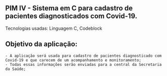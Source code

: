 ## PIM IV - Sistema em C para cadastro de pacientes diagnosticados com Covid-19.

Tecnologias usadas: Linguagem C, Codeblock

## Objetivo da aplicação: 
    - A aplicação será usada para cadastro de pacientes diagnosticado com Covid-19 e que carecem de um acompanhamento e monitoramento;
    - Todas essas informações serão enviadas para a central da Secretaria da Saúde;